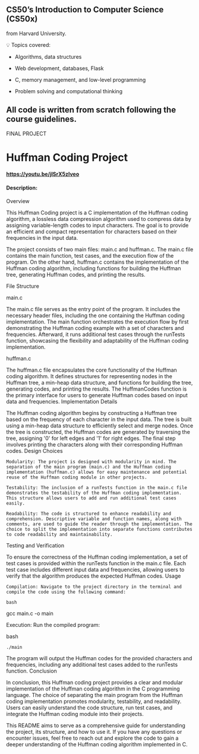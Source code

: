 ## CS50’s Introduction to Computer Science (CS50x)
from Harvard University.

💡 Topics covered:

- Algorithms, data structures

- Web development, databases, Flask

- C, memory management, and low-level programming

- Problem solving and computational thinking

All code is written from scratch following the course guidelines.
---------------------------------------------------------------------------
FINAL PROJECT
# Huffman Coding Project
#### https://youtu.be/jISrX5zlveo
#### Description:
Overview

This Huffman Coding project is a C implementation of the Huffman coding algorithm, a lossless data compression algorithm used to compress data by assigning variable-length codes to input characters. The goal is to provide an efficient and compact representation for characters based on their frequencies in the input data.

The project consists of two main files: main.c and huffman.c. The main.c file contains the main function, test cases, and the execution flow of the program. On the other hand, huffman.c contains the implementation of the Huffman coding algorithm, including functions for building the Huffman tree, generating Huffman codes, and printing the results.

File Structure

main.c

The main.c file serves as the entry point of the program. It includes the necessary header files, including the one containing the Huffman coding implementation. The main function orchestrates the execution flow by first demonstrating the Huffman coding example with a set of characters and frequencies. Afterward, it runs additional test cases through the runTests function, showcasing the flexibility and adaptability of the Huffman coding implementation.

huffman.c

The huffman.c file encapsulates the core functionality of the Huffman coding algorithm. It defines structures for representing nodes in the Huffman tree, a min-heap data structure, and functions for building the tree, generating codes, and printing the results. The HuffmanCodes function is the primary interface for users to generate Huffman codes based on input data and frequencies.
Implementation Details

The Huffman coding algorithm begins by constructing a Huffman tree based on the frequency of each character in the input data. The tree is built using a min-heap data structure to efficiently select and merge nodes. Once the tree is constructed, the Huffman codes are generated by traversing the tree, assigning '0' for left edges and '1' for right edges. The final step involves printing the characters along with their corresponding Huffman codes.
Design Choices

    Modularity: The project is designed with modularity in mind. The separation of the main program (main.c) and the Huffman coding implementation (huffman.c) allows for easy maintenance and potential reuse of the Huffman coding module in other projects.

    Testability: The inclusion of a runTests function in the main.c file demonstrates the testability of the Huffman coding implementation. This structure allows users to add and run additional test cases easily.

    Readability: The code is structured to enhance readability and comprehension. Descriptive variable and function names, along with comments, are used to guide the reader through the implementation. The choice to split the implementation into separate functions contributes to code readability and maintainability.

Testing and Verification

To ensure the correctness of the Huffman coding implementation, a set of test cases is provided within the runTests function in the main.c file. Each test case includes different input data and frequencies, allowing users to verify that the algorithm produces the expected Huffman codes.
Usage

    Compilation: Navigate to the project directory in the terminal and compile the code using the following command:

    bash

gcc main.c -o main

Execution: Run the compiled program:

bash

    ./main

The program will output the Huffman codes for the provided characters and frequencies, including any additional test cases added to the runTests function.
Conclusion

In conclusion, this Huffman coding project provides a clear and modular implementation of the Huffman coding algorithm in the C programming language. The choice of separating the main program from the Huffman coding implementation promotes modularity, testability, and readability. Users can easily understand the code structure, run test cases, and integrate the Huffman coding module into their projects.

This README aims to serve as a comprehensive guide for understanding the project, its structure, and how to use it. If you have any questions or encounter issues, feel free to reach out and explore the code to gain a deeper understanding of the Huffman coding algorithm implemented in C.
